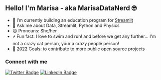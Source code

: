 ## Hello! I'm Marisa - aka MarisaDataNerd 🤓

<!--
- 🌱 I’m currently learning ...
- 👯 I’m looking to collaborate on ...
- 🤔 I’m looking for help with ...
- 📫 How to reach me: ...
use https://shields.io/ for badges
-->

- 🔭 I’m currently building an education program for [Streamlit](https://streamlit.io/)
- 💬 Ask me about Data, Streamlit, Python and Physics
- 😄 Pronouns: She/her
- ⚡️ Fun fact: I love to swim and run! and before we get any further... I'm not a crazy cat person, your a crazy people person!
- 🥅 2022 Goals: to contribute to more public open source projects

### Connect with me
[![Twitter Badge](https://img.shields.io/twitter/follow/MarisaDataNerd?style=social)](https://twitter.com/MarisaDataNerd)
[![Linkedin Badge](https://img.shields.io/badge/Marisa-0e76a8?style=flat&labelColor=0e76a8&logo=linkedin&logoColor=white)](https://www.linkedin.com/in/marisa-smith-datanerd/)
<!--[![Mail Badge](https://img.shields.io/badge/-CoderOne-e74c3c?style=flat&labelColor=e74c3c&logo=youtube&logoColor=white)](https://youtube.com/coderone)
[
[![Mail Badge](https://img.shields.io/badge/-@islempenywis-e84393?style=flat&labelColor=e84393&logo=instagram&logoColor=white)](https://instagram.com/islempenywis)
[![Mail Badge](https://img.shields.io/badge/-islempenywis-c0392b?style=flat&labelColor=c0392b&logo=gmail&logoColor=white)](mailto:islempenywis@gmail.com)

https://img.shields.io/twitter/follow/MarisaDataNerd?logo=linkedin&style=social

#### Profile Visits

![visitors](https://visitor-badge.glitch.me/badge?page_id=ipenywis.ipenywis)

<details>
<summary>
  More stuff about me
</summary>

<br >

I love sharing knowledge and putting tutorials, courses and posts together for helping other developers, and tjat's why CoderOne Youtube Channel exists!


#### Github Stats

![Ipenywis's github stats](https://github-readme-stats.vercel.app/api?username=ipenywis&count_private=true&theme=tokyonight&hide=contribs,prs)

</details>
-->

